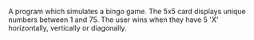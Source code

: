 A program which simulates a bingo game. The 5x5 card displays unique numbers between 1 and 75. The user wins when they have 5 'X' horizontally, vertically or diagonally. 
